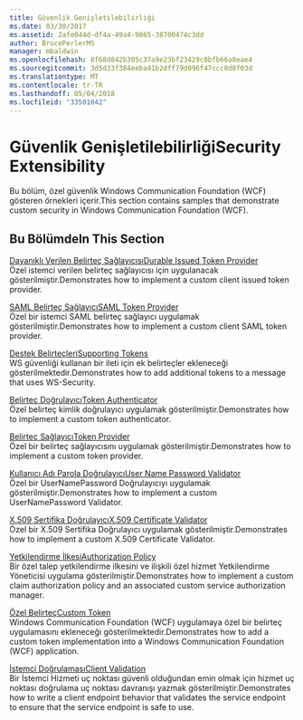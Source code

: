 ```yaml
---
title: Güvenlik Genişletilebilirliği
ms.date: 03/30/2017
ms.assetid: 2afe044d-df4a-49a4-9865-38700474c3dd
author: BrucePerlerMS
manager: mbaldwin
ms.openlocfilehash: 8f68d842b305c37a9e23bf23429c0bfb66a8eae4
ms.sourcegitcommit: 3d5d33f384eeba41b2dff79d096f47ccc8d8f03d
ms.translationtype: MT
ms.contentlocale: tr-TR
ms.lasthandoff: 05/04/2018
ms.locfileid: "33501042"
---
```

# <a name="security-extensibility"></a><span data-ttu-id="c02b3-102">Güvenlik Genişletilebilirliği</span><span class="sxs-lookup"><span data-stu-id="c02b3-102">Security Extensibility</span></span>
<span data-ttu-id="c02b3-103">Bu bölüm, özel güvenlik Windows Communication Foundation (WCF) gösteren örnekleri içerir.</span><span class="sxs-lookup"><span data-stu-id="c02b3-103">This section contains samples that demonstrate custom security in Windows Communication Foundation (WCF).</span></span>  
  
## <a name="in-this-section"></a><span data-ttu-id="c02b3-104">Bu Bölümde</span><span class="sxs-lookup"><span data-stu-id="c02b3-104">In This Section</span></span>  
 [<span data-ttu-id="c02b3-105">Dayanıklı Verilen Belirteç Sağlayıcısı</span><span class="sxs-lookup"><span data-stu-id="c02b3-105">Durable Issued Token Provider</span></span>](../../../../docs/framework/wcf/samples/durable-issued-token-provider.md)  
 <span data-ttu-id="c02b3-106">Özel istemci verilen belirteç sağlayıcısı için uygulanacak gösterilmiştir.</span><span class="sxs-lookup"><span data-stu-id="c02b3-106">Demonstrates how to implement a custom client issued token provider.</span></span>  
  
 [<span data-ttu-id="c02b3-107">SAML Belirteç Sağlayıcı</span><span class="sxs-lookup"><span data-stu-id="c02b3-107">SAML Token Provider</span></span>](../../../../docs/framework/wcf/samples/saml-token-provider.md)  
 <span data-ttu-id="c02b3-108">Özel bir istemci SAML belirteç sağlayıcı uygulamak gösterilmiştir.</span><span class="sxs-lookup"><span data-stu-id="c02b3-108">Demonstrates how to implement a custom client SAML token provider.</span></span>  
  
 [<span data-ttu-id="c02b3-109">Destek Belirteçleri</span><span class="sxs-lookup"><span data-stu-id="c02b3-109">Supporting Tokens</span></span>](../../../../docs/framework/wcf/samples/supporting-tokens.md)  
 <span data-ttu-id="c02b3-110">WS güvenliği kullanan bir ileti için ek belirteçler ekleneceği gösterilmektedir.</span><span class="sxs-lookup"><span data-stu-id="c02b3-110">Demonstrates how to add additional tokens to a message that uses WS-Security.</span></span>  
  
 [<span data-ttu-id="c02b3-111">Belirteç Doğrulayıcı</span><span class="sxs-lookup"><span data-stu-id="c02b3-111">Token Authenticator</span></span>](../../../../docs/framework/wcf/samples/token-authenticator.md)  
 <span data-ttu-id="c02b3-112">Özel belirteç kimlik doğrulayıcı uygulamak gösterilmiştir.</span><span class="sxs-lookup"><span data-stu-id="c02b3-112">Demonstrates how to implement a custom token authenticator.</span></span>  
  
 [<span data-ttu-id="c02b3-113">Belirteç Sağlayıcı</span><span class="sxs-lookup"><span data-stu-id="c02b3-113">Token Provider</span></span>](../../../../docs/framework/wcf/samples/token-provider.md)  
 <span data-ttu-id="c02b3-114">Özel bir belirteç sağlayıcısını uygulamak gösterilmiştir.</span><span class="sxs-lookup"><span data-stu-id="c02b3-114">Demonstrates how to implement a custom token provider.</span></span>  
  
 [<span data-ttu-id="c02b3-115">Kullanıcı Adı Parola Doğrulayıcı</span><span class="sxs-lookup"><span data-stu-id="c02b3-115">User Name Password Validator</span></span>](../../../../docs/framework/wcf/samples/user-name-password-validator.md)  
 <span data-ttu-id="c02b3-116">Özel bir UserNamePassword Doğrulayıcıyı uygulamak gösterilmiştir.</span><span class="sxs-lookup"><span data-stu-id="c02b3-116">Demonstrates how to implement a custom UserNamePassword Validator.</span></span>  
  
 [<span data-ttu-id="c02b3-117">X.509 Sertifika Doğrulayıcı</span><span class="sxs-lookup"><span data-stu-id="c02b3-117">X.509 Certificate Validator</span></span>](../../../../docs/framework/wcf/samples/x-509-certificate-validator.md)  
 <span data-ttu-id="c02b3-118">Özel bir X.509 Sertifika Doğrulayıcı uygulamak gösterilmiştir.</span><span class="sxs-lookup"><span data-stu-id="c02b3-118">Demonstrates how to implement a custom X.509 Certificate Validator.</span></span>  
  
 [<span data-ttu-id="c02b3-119">Yetkilendirme İlkesi</span><span class="sxs-lookup"><span data-stu-id="c02b3-119">Authorization Policy</span></span>](../../../../docs/framework/wcf/samples/authorization-policy.md)  
 <span data-ttu-id="c02b3-120">Bir özel talep yetkilendirme ilkesini ve ilişkili özel hizmet Yetkilendirme Yöneticisi uygulama gösterilmiştir.</span><span class="sxs-lookup"><span data-stu-id="c02b3-120">Demonstrates how to implement a custom claim authorization policy and an associated custom service authorization manager.</span></span>  
  
 [<span data-ttu-id="c02b3-121">Özel Belirteç</span><span class="sxs-lookup"><span data-stu-id="c02b3-121">Custom Token</span></span>](../../../../docs/framework/wcf/samples/custom-token.md)  
 <span data-ttu-id="c02b3-122">Windows Communication Foundation (WCF) uygulamaya özel bir belirteç uygulamasını ekleneceği gösterilmektedir.</span><span class="sxs-lookup"><span data-stu-id="c02b3-122">Demonstrates how to add a custom token implementation into a Windows Communication Foundation (WCF) application.</span></span>  
  
 [<span data-ttu-id="c02b3-123">İstemci Doğrulaması</span><span class="sxs-lookup"><span data-stu-id="c02b3-123">Client Validation</span></span>](../../../../docs/framework/wcf/samples/client-validation.md)  
 <span data-ttu-id="c02b3-124">Bir İstemci Hizmeti uç noktası güvenli olduğundan emin olmak için hizmet uç noktası doğrulama uç noktası davranışı yazmak gösterilmiştir.</span><span class="sxs-lookup"><span data-stu-id="c02b3-124">Demonstrates how to write a client endpoint behavior that validates the service endpoint to ensure that the service endpoint is safe to use.</span></span>
